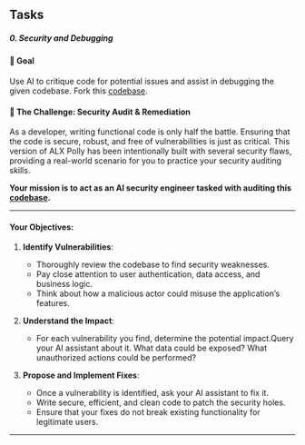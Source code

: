 ## Tasks

##### 0\. Security and Debugging

#### 🎯 Goal

Use AI to critique code for potential issues and assist in debugging the given codebase. Fork this [codebase](https://savanna.alxafrica.com/rltoken/tMDaAcPSmPMf35BP-o09VA "codebase").

#### 🚀 The Challenge: Security Audit & Remediation

As a developer, writing functional code is only half the battle. Ensuring that the code is secure, robust, and free of vulnerabilities is just as critical. This version of ALX Polly has been intentionally built with several security flaws, providing a real-world scenario for you to practice your security auditing skills.

**Your mission is to act as an AI security engineer tasked with auditing this [codebase](https://savanna.alxafrica.com/rltoken/tMDaAcPSmPMf35BP-o09VA "codebase").**

---

#### Your Objectives:

1.  **Identify Vulnerabilities**:

    - Thoroughly review the codebase to find security weaknesses.
    - Pay close attention to user authentication, data access, and business logic.
    - Think about how a malicious actor could misuse the application’s features.

2.  **Understand the Impact**:

    - For each vulnerability you find, determine the potential impact.Query your AI assistant about it. What data could be exposed? What unauthorized actions could be performed?

3.  **Propose and Implement Fixes**:

    - Once a vulnerability is identified, ask your AI assistant to fix it.
    - Write secure, efficient, and clean code to patch the security holes.
    - Ensure that your fixes do not break existing functionality for legitimate users.

---
